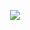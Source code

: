 <p align="center">
  <img src="https://capsule-render.vercel.app/api?type=waving&color=transparent&height=150&section=header&text=Welcome!&fontSize=40&fontColor=ffffff&animation=fadeIn" />
</p>
